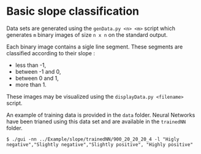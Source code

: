 # Basic slope classification

Data sets are generated using the ``genData.py <n> <m>`` script which generates
``m``  binary images of size ``n x n`` on the standard output.

Each binary image contains a sigle line segment. These segments are classified
according to their slope : 

 - less than -1,
 - between -1 and 0,
 - between 0 and 1,
 - more than 1.

These images may be visualized using the ``displayData.py <filename>`` script.

An example of training data is provided in the ``data`` folder. Neural Networks
have been trianed using this data set and are available in the ``trainedNN``
folder.

```
$ ./gui -nn ../Example/slope/trainedNN/900_20_20_20_4 -l "Higly negative","Slightly negative","Slightly positive", "Highly positive"
```


